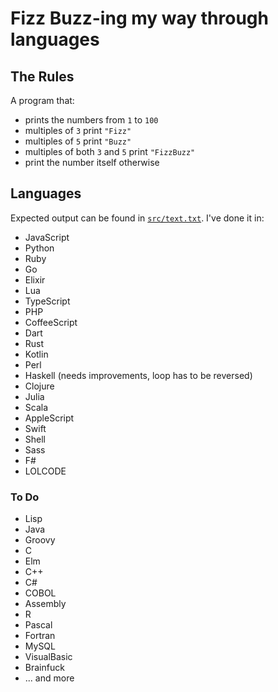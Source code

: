 # Fizz Buzz-ing my way through languages

## The Rules

A program that:

- prints the numbers from `1` to `100`
- multiples of `3` print `"Fizz"`
- multiples of `5` print `"Buzz"`
- multiples of both `3` and `5` print `"FizzBuzz"`
- print the number itself otherwise

## Languages

Expected output can be found in [`src/text.txt`](src/text.txt). I've done it in:

- JavaScript
- Python
- Ruby
- Go
- Elixir
- Lua
- TypeScript
- PHP
- CoffeeScript
- Dart
- Rust
- Kotlin
- Perl
- Haskell (needs improvements, loop has to be reversed)
- Clojure
- Julia
- Scala
- AppleScript
- Swift
- Shell
- Sass
- F#
- LOLCODE

### To Do

- Lisp
- Java
- Groovy
- C
- Elm
- C++
- C#
- COBOL
- Assembly
- R
- Pascal
- Fortran
- MySQL
- VisualBasic
- Brainfuck
- ... and more
